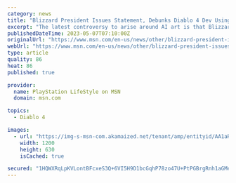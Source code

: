 ```yaml
---
category: news
title: "Blizzard President Issues Statement, Debunks Diablo 4 Dev Using ‘AI Art’"
excerpt: "The latest controversy to arise around AI art is that Blizzard Entertainment filed a patent regarding machine learning-based image generation."
publishedDateTime: 2023-05-07T07:10:00Z
originalUrl: "https://www.msn.com/en-us/news/other/blizzard-president-issues-statement-debunks-diablo-4-dev-using-ai-art/ar-AA1aRkNH"
webUrl: "https://www.msn.com/en-us/news/other/blizzard-president-issues-statement-debunks-diablo-4-dev-using-ai-art/ar-AA1aRkNH"
type: article
quality: 86
heat: 86
published: true

provider:
  name: PlayStation LifeStyle on MSN
  domain: msn.com

topics:
  - Diablo 4

images:
  - url: "https://img-s-msn-com.akamaized.net/tenant/amp/entityid/AA1aRfAN.img?h=630&w=1200&m=6&q=60&o=t&l=f&f=jpg"
    width: 1200
    height: 630
    isCached: true

secured: "1HQWXRqLpKVLontBFcxeS3Q+6VI5H9D1bcGqhP78zo47U+PtPGBrgRnh1aGMeRRFPD4f2UBtFZ/r12c8N1RXDk4kT8eCqcJ1xHfR+rF8xM62rBiNYpR68WaQ4NIAO+NVLuutkpY0nBydGL7LcfptbvFD1LHTQSoMLqJuNktOUCUiuLN2LrC44fu2V1SBBQLDJe6800eRgtmeaDxZWaawNy/KJxiG4gIXEboMXJ7liVOK72Hoy6n87OawcEjkGlN4tt/kIhfKTMeaAT7k3Tfcib5WA5ryyVtbKMGyH8K1cqpA6pYE3ymUXB7ccLkawM9hittqkcfNs83FNBosnsGuI9XAUyGXFdP992Z/S+ydgHU=;CGKJZDQ9Az8xeN8k5+MdLQ=="
---
```


